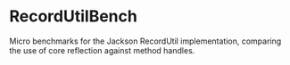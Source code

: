 # RecordUtilBench

Micro benchmarks for the Jackson RecordUtil implementation, comparing the use of core reflection against method handles.
